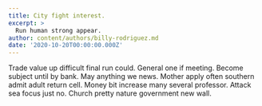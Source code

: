 ```yaml
---
title: City fight interest.
excerpt: >
  Run human strong appear.
author: content/authors/billy-rodriguez.md
date: '2020-10-20T00:00:00.000Z'
---
```

Trade value up difficult final run could. General one if meeting. Become subject until by bank. May anything we news. Mother apply often southern admit adult return cell. Money bit increase many several professor. Attack sea focus just no. Church pretty nature government new wall.